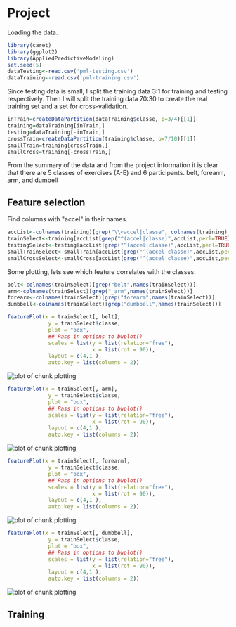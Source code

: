Project
========================================================

Loading the data.

```r
library(caret)
library(ggplot2)
library(AppliedPredictiveModeling)
set.seed(5)
dataTesting<-read.csv('pml-testing.csv')
dataTraining<-read.csv('pml-training.csv')
```
Since testing data is small, I split the training data 3:1 for training and testing respectively. Then I will split the training data 70:30 to create the real training set and a set for cross-validation.


```r
inTrain=createDataPartition(dataTraining$classe, p=3/4)[[1]]
training=dataTraining[inTrain,]
testing=dataTraining[-inTrain,]
crossTrain=createDataPartition(training$classe, p=7/10)[[1]]
smallTrain=training[crossTrain,]
smallCross=training[-crossTrain,]
```
From the summary of the data and from the project information it is clear that there are 5 classes of exercises (A-E) and 6 participants. belt, forearm, arm, and dumbell 


## Feature selection
Find columns with "accel" in their names.

```r
accList<-colnames(training)[grep("\\<accel|classe", colnames(training),perl=TRUE)]
trainSelect<-training[accList[grep("^(accel|classe)",accList,perl=TRUE)]]
testingSelect<-testing[accList[grep("^(accel|classe)",accList,perl=TRUE)]]
smallTrainSelect<-smallTrain[accList[grep("^(accel|classe)",accList,perl=TRUE)]]
smallCrossSelect<-smallCross[accList[grep("^(accel|classe)",accList,perl=TRUE)]]
```

Some plotting, lets see which feature correlates with the classes.

```r
belt<-colnames(trainSelect)[grep("belt",names(trainSelect))]
arm<-colnames(trainSelect)[grep("_arm",names(trainSelect))]
forearm<-colnames(trainSelect)[grep("forearm",names(trainSelect))]
dumbbell<-colnames(trainSelect)[grep("dumbbell",names(trainSelect))]
```

```r
featurePlot(x = trainSelect[, belt],
             y = trainSelect$classe,
             plot = "box",
             ## Pass in options to bwplot() 
             scales = list(y = list(relation="free"),
                           x = list(rot = 90)),
             layout = c(4,1 ),
             auto.key = list(columns = 2))
```

![plot of chunk plotting](figure/plotting1.png) 

```r
featurePlot(x = trainSelect[, arm],
             y = trainSelect$classe,
             plot = "box",
             ## Pass in options to bwplot() 
             scales = list(y = list(relation="free"),
                           x = list(rot = 90)),
             layout = c(4,1 ),
             auto.key = list(columns = 2))
```

![plot of chunk plotting](figure/plotting2.png) 

```r
featurePlot(x = trainSelect[, forearm],
             y = trainSelect$classe,
             plot = "box",
             ## Pass in options to bwplot() 
             scales = list(y = list(relation="free"),
                           x = list(rot = 90)),
             layout = c(4,1 ),
             auto.key = list(columns = 2))
```

![plot of chunk plotting](figure/plotting3.png) 

```r
featurePlot(x = trainSelect[, dumbbell],
             y = trainSelect$classe,
             plot = "box",
             ## Pass in options to bwplot() 
             scales = list(y = list(relation="free"),
                           x = list(rot = 90)),
             layout = c(4,1 ),
             auto.key = list(columns = 2))
```

![plot of chunk plotting](figure/plotting4.png) 

## Training
